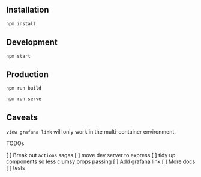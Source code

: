 ## Installation

```
npm install
```

## Development

```
npm start
```

## Production

```
npm run build
```

```
npm run serve
```

## Caveats

`view grafana link` will only work in the multi-container environment.

TODOs

[ ] Break out `actions` sagas
[ ] move dev server to express
[ ] tidy up components so less clumsy props passing
[ ] Add grafana link
[ ] More docs
[ ] tests
